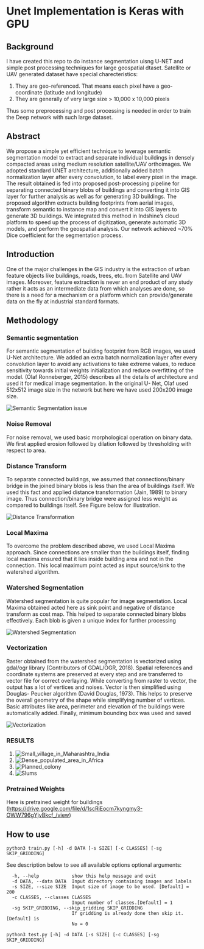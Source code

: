# Unet Implementation is Keras with GPU

## Background
I have created this repo to do instance segmentation uisng U-NET and simple post processing techniques for large geospatial dtaset.
Satellite or UAV generated dataset have special charecteristics:

1. They are geo-referenced. That means easch pixel have a geo-coordinate (latitude and longitude) 
2. They are generally of very large size > 10,000 x 10,000 pixels

Thus some preprocessing and post processing is needed in order to train the Deep network with such large dataset.

## Abstract
We propose a simple yet efficient technique to leverage semantic segmentation model to extract and separate individual buildings in densely compacted areas using medium resolution satellite/UAV orthoimages. We adopted standard UNET architecture, additionally added batch normalization layer after every convolution, to label every pixel in the image. The result obtained is fed into proposed post-processing pipeline for separating connected binary blobs of buildings and converting it into GIS layer for further analysis as well as for generating 3D buildings. The proposed algorithm extracts building footprints from aerial images, transform semantic to instance map and convert it into GIS layers to generate 3D buildings. We integrated this method in Indshine’s cloud platform to speed up the process of digitization, generate automatic 3D models, and perform the geospatial analysis. Our network achieved ~70% Dice coefficient for the segmentation process.

## Introduction
One of the major challenges in the GIS industry is the extraction of urban feature objects like buildings, roads, trees, etc. from Satellite and UAV images. Moreover, feature extraction is never an end product of any study rather it acts as an intermediate data from which analyses are done, so there is a need for a mechanism or a platform which can provide/generate data on the fly at industrial standard formats.

## Methodology
### Semantic segmentation

For semantic segmentation of building footprint from RGB images, we used U-Net architecture. We added an extra batch normalization layer after every convolution layer to avoid any activations to take extreme values, to reduce sensitivity towards initial weights initialization and reduce overfitting of the model. (Olaf Ronneberger, 2015) describes all the details of architecture and used it for medical image segmentation. In the original U- Net, Olaf used 512x512 image size in the network but here we have used 200x200 image size. 

![Semantic Segmentation issue](https://github.com/ManishSahu53/geospatial_unet/blob/master/images/Connected%20Blobs.png)


### Noise Removal
For noise removal, we used basic morphological operation on binary data. We first applied erosion followed by dilation followed by thresholding with respect to area.

### Distance Transform
To separate connected buildings, we assumed that connections/binary bridge in the joined binary blobs is less than the area of buildings itself. We used this fact and applied distance transformation (Jain, 1989) to binary image. Thus connection/binary bridge were assigned less weight as compared to buildings itself. See Figure below for illustration.

![Distance Transformation](https://github.com/ManishSahu53/geospatial_unet/blob/master/images/Distance%20Transform.png)

### Local Maxima
To overcome the problem described above, we used Local Maxima approach. Since connections are smaller than the buildings itself, finding local maxima ensured that it lies inside building area and not in the connection. This local maximum point acted as input source/sink to the watershed algorithm.

### Watershed Segmentation
Watershed segmentation is quite popular for image segmentation. Local Maxima obtained acted here as sink point and negative of distance transform as cost map. This helped to separate connected binary blobs effectively. Each blob is given a unique index for further processing

![Watershed Segmentation](https://github.com/ManishSahu53/geospatial_unet/blob/master/images/Watershed.png)

### Vectorization
Raster obtained from the watershed segmentation is vectorized using gdal/ogr library (Contributors of GDAL/OGR, 2018). Spatial references and coordinate systems are preserved at every step and are transferred to vector file for correct overlaying. While converting from raster to vector, the output has a lot of vertices and noises. Vector is then simplified using Douglas- Peucker algorithm (David Douglas, 1973). This helps to preserve the overall geometry of the shape while simplifying number of vertices. Basic attributes like area, perimeter and elevation of the buildings were automatically added. Finally, minimum bounding box was used and saved

![Vectorization](https://github.com/ManishSahu53/geospatial_unet/blob/master/images/BoundingBox.png)


### RESULTS
1. ![Small_village_in_Maharashtra_India](https://github.com/ManishSahu53/geospatial_unet/blob/master/images/LC.png)
2. ![Dense_populated_area_in_Africa](https://github.com/ManishSahu53/geospatial_unet/blob/master/images/Africa.png)
3. ![Planned_colony](https://github.com/ManishSahu53/geospatial_unet/blob/master/images/Planned.png)
4. ![Slums](https://github.com/ManishSahu53/geospatial_unet/blob/master/images/Slums.png)

### Pretrained Weights
Here is pretrained weight for buildings (https://drive.google.com/file/d/1scRiEocm7kyngmy3-OWW796gYjvBkcf_/view)

## How to use
```
python3 train.py [-h] -d DATA [-s SIZE] [-c CLASSES] [-sg SKIP_GRIDDING]
```

See description below to see all available options
optional arguments:
```
  -h, --help            show this help message and exit
  -d DATA, --data DATA  Input directory containing images and labels
  -s SIZE, --size SIZE  Input size of image to be used. [Default] = 200
  -c CLASSES, --classes CLASSES
                        Input number of classes.[Default] = 1
  -sg SKIP_GRIDDING, --skip_gridding SKIP_GRIDDING
                        If gridding is already done then skip it. [Default] is
                        No = 0
```

```
python3 test.py [-h] -d DATA [-s SIZE] [-c CLASSES] [-sg SKIP_GRIDDING]
```
